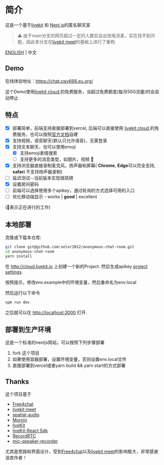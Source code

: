 # 简介
这是一个基于[livekit](https://livekit.io/) 和 [Next.js](https://nextjs.org/)的匿名聊天室

> ⚠️ 由于main分支的网页超过一定的人数后会出现电流麦，实在找不到问题，因此本分支在[livekit meet](https://github.com/livekit/meet)的基础上进行了重构

[ENGLISH](./README.md) | 中文

## Demo

在线体验地址：<https://chat.cwy666.eu.org/>

这个Demo使用[livekit cloud ](https://cloud.livekit.io) 的免费服务，当超过免费额度(每月50G流量)时会自动停止

## 特点
- [x] 部署简单，前端支持直接部署到vercel, 后端可以直接使用  [livekit cloud ](https://cloud.livekit.io) 的免费服务，也可以按照[官方文档](https://docs.livekit.io)自建
- [x] 支持视频，语音聊天(默认只允许语音)，无需登录
- [x] 支持文本聊天，也可以使用emoji
  - [x] 支持emoji表情搜索
  - [ ] 支持更多的消息类型，如图片，视频 🚩
- [x] 支持浏览器直接录制麦克风，扬声器和屏幕( **Chrome**, **Edge**可以完全支持,  **safari** 不支持扬声器录制)
- [ ] 延迟测试--当前版本实现很简陋
- [x] 设置房间密码 
- [ ] 前端可以选择使用多个apikey，通过轮询的方式选择可用的入口
- [ ] 优化移动端显示 - works | **good** | excellent 

(🚩表示正在进行的工作)

## 本地部署

克隆或下载本仓库:

```bash
git clone git@github.com:velor2012/anonymous-chat-room.git
cd anonymous-chat-room
yarn install
```

在 <http://cloud.livekit.io> 上创建一个新的Project. 然后生成apikey [project settings](https://cloud.livekit.io/projects/p_/settings/keys).

按照提示，修改env.example中的环境变量，然后重命名为env.local

然后运行以下命令

```bash
npm run dev
```

之后就可以在 <http://localhost:3000> 打开.

## 部署到生产环境

这是一个标准的nextjs网站，可以按照下列步骤部署
1. fork 这个项目
2. 如果使用容器部署，设置环境变量，否则设置env.local文件
3. 直接部署到vercel或者yarn build && yarn start的方式部署

## Thanks

这个项目基于
 - [Free4chat](https://github.com/madawei2699/free4chat)
 - [livekit meet](https://github.com/livekit/meet)
 - [spatial-audio](https://github.com/livekit-examples/)
 - [Mornin](https://mornin.fm/) 
 - [liveKit](https://livekit.io) 
 - [liveKit-React Sdk](https://github.com/livekit/components-js)
 - [RecordRTC](https://github.com/muaz-khan/RecordRTC)
 - [mic-speaker-recorder](https://github.com/asrul10/mic-speaker-recorder)

尤其是思路和界面设计，受到[Free4chat](https://github.com/madawei2699/free4chat)以及[livekit meet](https://github.com/livekit/meet)的影响极大，非常感谢该库作者！